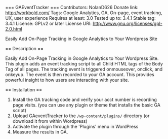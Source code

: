 === GAEventTracker ===
Contributors: NolanD626
Donate link: http://workbold.com/
Tags: Google Analytics, GA, On-page, event tracking, UX, user experience
Requires at least: 3.0
Tested up to: 3.4.1
Stable tag: 3.4.1
License: GPLv2 or later
License URI: http://www.gnu.org/licenses/gpl-2.0.html

Easily Add On-Page Tracking in Google Analytics to Your Wordpress Site

== Description ==

Easily Add On-Page Tracking in Google Analytics to Your Wordpress Site. 
This plugin adds an event tracking script to all Child HTML tags of the Body Tag of all pages.
The tracking event is triggered onmouseover, onclick, and onkeyup.
The event is then recorded to your GA account.
This provides powerful insight to how users are interacting with your site.


== Installation ==
1. Install the GA tracking code and verify your acct number is recording page visits. 
   (you can use any plugin or theme that installs the basic GA script)
2. Upload GAeventTracker to the `/wp-content/plugins/` directory (or download it from within Wordpress)
3. Activate the plugin through the 'Plugins' menu in WordPress
4. Measure the results in GA. 


